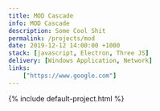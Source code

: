 ```yaml
---
title: MOD Cascade
info: MOD Cascade
description: Some Cool Shit
permalink: /projects/mod
date: 2019-12-12 14:00:00 +1000
stack: [javascript, Electron, Three JS]
delivery: [Windows Application, Network]
links:
    ["https://www.google.com"]
---
```


{% include default-project.html %}